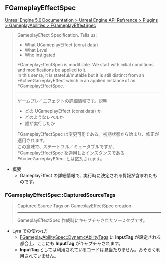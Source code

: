 ## FGameplayEffectSpec

[Unreal Engine 5.0 Documentation > Unreal Engine API Reference > Plugins > GameplayAbilities > FGameplayEffectSpec](https://docs.unrealengine.com/5.0/en-US/API/Plugins/GameplayAbilities/FGameplayEffectSpec/)

> GameplayEffect Specification. Tells us:  
> - What UGameplayEffect (const data)
> - What Level
> - Who instigated
>  
> FGameplayEffectSpec is modifiable. We start with initial conditions and modifications be applied to it.  
> In this sense, it is stateful/mutable but it is still distinct from an FActiveGameplayEffect which in an applied instance of an FGameplayEffectSpec.  
> 
> ----
> ゲームプレイエフェクトの詳細情報です。説明  
> - どの UGameplayEffect (const data) か
> - どのようなレベルか
> - 誰が実行したか
>  
> FGameplayEffectSpec は変更可能である。初期状態から始まり、修正が適用されます。  
> この意味で、ステートフル／ミュータブルですが、FGameplayEffectSpec を適用したインスタンスである FActiveGameplayEffect とは区別されます。  

* 概要
	* GameplayEffect の詳細情報で、実行時に決定される情報が含まれたものです。

### FGameplayEffectSpec::CapturedSourceTags

> Captured Source Tags on GameplayEffectSpec creation  
> 
> ----
> GameplayEffectSpec 作成時にキャプチャされたソースタグです。  

* Lyra での使われ方
	* [FGameplayAbilitySpec::DynamicAbilityTags] に **InputTag** が設定される都合上、ここにも **InputTag** がキャプチャされます。
	* **InputTag** としては利用されているコードは見当たりません。おそらく利用されていません。


<!--- ページ内のリンク --->

<!--- 自前の画像へのリンク --->

<!--- generated --->
[FGameplayAbilitySpec::DynamicAbilityTags]: ../../UE/GameplayAbility/FGameplayAbilitySpec.md#fgameplayabilityspecdynamicabilitytags
